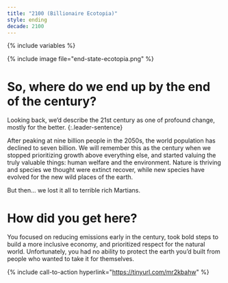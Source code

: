 ```yaml
---
title: "2100 (Billionaire Ecotopia)"
style: ending
decade: 2100
---
```


{% include variables %}

{% include image file="end-state-ecotopia.png" %}

# So, where do we end up by the end of the century?

Looking back, we’d describe the 21st century as one of profound change, mostly for the better.
{:.leader-sentence}

After peaking at nine billion people in the 2050s, the world population has declined to seven billion. We will remember this as the century when we stopped prioritizing growth above everything else, and started valuing the truly valuable things: human welfare and the environment. Nature is thriving and species we thought were extinct recover, while new species have evolved for the new wild places of the earth.

But then… we lost it all to terrible rich Martians.

# How did you get here?

You focused on reducing emissions early in the century, took bold steps to build a more inclusive economy, and prioritized respect for the natural world. Unfortunately, you had no ability to protect the earth you’d built from people who wanted to take it for themselves.

{% include call-to-action
    hyperlink="https://tinyurl.com/mr2kbahw"
%}
